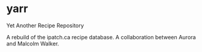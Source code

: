 yarr
====

Yet Another Recipe Repository


A rebuild of the ipatch.ca recipe database. A collaboration between Aurora and Malcolm Walker.
